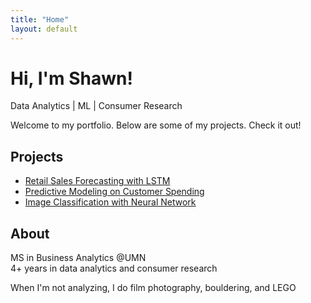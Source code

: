```yaml
---
title: "Home"
layout: default
---
```


# Hi, I'm Shawn!
Data Analytics | ML | Consumer Research

Welcome to my portfolio. Below are some of my projects. Check it out!

## Projects
- [Retail Sales Forecasting with LSTM](projects/forecasting/index.md)
- [Predictive Modeling on Customer Spending](projects/predictive/index.md)
- [Image Classification with Neural Network](projects/neuralnetwork/index.md)

## About
MS in Business Analytics @UMN  
4+ years in data analytics and consumer research  
  
When I'm not analyzing, I do film photography, bouldering, and LEGO  

